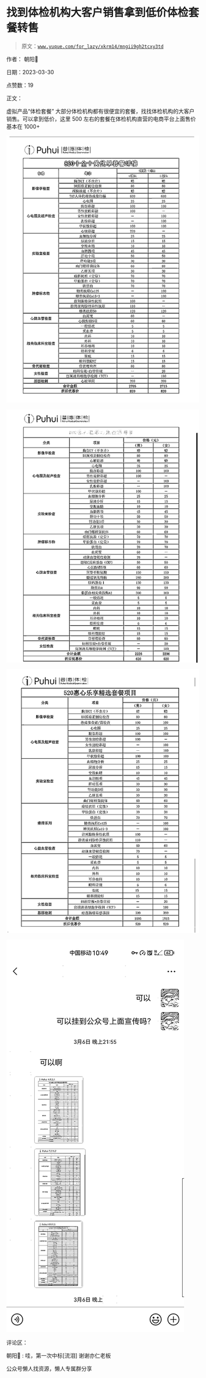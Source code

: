 # 找到体检机构大客户销售拿到低价体检套餐转售

> 原文：[`www.yuque.com/for_lazy/xkrm14/mngii9gh2tcxy3td`](https://www.yuque.com/for_lazy/xkrm14/mngii9gh2tcxy3td)

作者： 朝阳🐳

日期：2023-03-30

点赞数：19

正文：

虚拟产品“体检套餐” 大部分体检机构都有很便宜的套餐，找找体检机构的大客户销售。可以拿到低价，这里 500 左右的套餐在体检机构直营的电商平台上面售价基本在 1000+

![](img/37acfb37a263a22496b9a55d025ecfad.png)  

![](img/380cb880a7f167cd2792810fd41de5ac.png)  

![](img/953ff2a7c6505e9e1cb17667e1da32c4.png)  

![](img/f4057060a6920f96846578692da01cb4.png)  

评论区：

朝阳🐳 : 哇，第一次中标[流泪] 谢谢亦仁老板

公众号懒人找资源，懒人专属群分享

